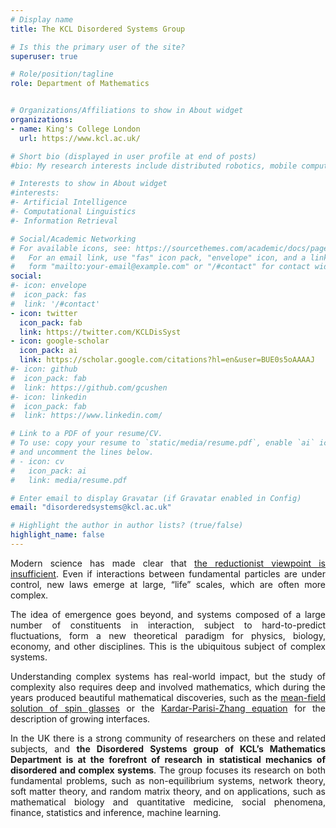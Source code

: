 ```yaml
---
# Display name
title: The KCL Disordered Systems Group

# Is this the primary user of the site?
superuser: true

# Role/position/tagline
role: Department of Mathematics


# Organizations/Affiliations to show in About widget
organizations:
- name: King's College London
  url: https://www.kcl.ac.uk/

# Short bio (displayed in user profile at end of posts)
#bio: My research interests include distributed robotics, mobile computing and programmable matter.

# Interests to show in About widget
#interests:
#- Artificial Intelligence
#- Computational Linguistics
#- Information Retrieval

# Social/Academic Networking
# For available icons, see: https://sourcethemes.com/academic/docs/page-builder/#icons
#   For an email link, use "fas" icon pack, "envelope" icon, and a link in the
#   form "mailto:your-email@example.com" or "/#contact" for contact widget.
social:
#- icon: envelope
#  icon_pack: fas
#  link: '/#contact'
- icon: twitter
  icon_pack: fab
  link: https://twitter.com/KCLDisSyst
- icon: google-scholar
  icon_pack: ai
  link: https://scholar.google.com/citations?hl=en&user=BUE0s5oAAAAJ
#- icon: github
#  icon_pack: fab
#  link: https://github.com/gcushen
#- icon: linkedin
#  icon_pack: fab
#  link: https://www.linkedin.com/

# Link to a PDF of your resume/CV.
# To use: copy your resume to `static/media/resume.pdf`, enable `ai` icons in `params.toml`,
# and uncomment the lines below.
# - icon: cv
#   icon_pack: ai
#   link: media/resume.pdf

# Enter email to display Gravatar (if Gravatar enabled in Config)
email: "disorderedsystems@kcl.ac.uk"

# Highlight the author in author lists? (true/false)
highlight_name: false
---
```


<div align="justify">

Modern science has made clear that [the reductionist viewpoint is insufficient](https://www.tkm.kit.edu/downloads/TKM1_2011_more_is_different_PWA.pdf). Even if interactions between fundamental particles are under control, new laws emerge at large, “life” scales, which are often more complex. 

The idea of emergence goes beyond, and systems composed of a large number of constituents in interaction, subject to hard-to-predict fluctuations, form a new theoretical paradigm for physics, biology, economy, and other disciplines. This is the ubiquitous subject of complex systems. 

Understanding complex systems has real-world impact, but the study of complexity also requires deep and involved mathematics, which during the years produced beautiful mathematical discoveries, such as the [mean-field solution of spin glasses](https://en.wikipedia.org/wiki/Spin_glass) or the [Kardar-Parisi-Zhang equation](https://en.wikipedia.org/wiki/Kardar%E2%80%93Parisi%E2%80%93Zhang_equation) for the description of growing interfaces. 

In the UK there is a strong community of researchers on these and related subjects, and **the Disordered Systems group of KCL’s Mathematics Department is at the forefront of research in statistical mechanics of disordered and complex systems**. The group focuses its research on both fundamental problems, such as non-equilibrium systems, network theory, soft matter theory, and random matrix theory, and on applications, such as mathematical biology and quantitative medicine, social phenomena, finance, statistics and inference, machine learning. 
<!The Disordered Systems group at King's is at the forefront of research in statistical mechanics of disordered and complex systems. The research of the group concentrates on the development of new methods to tackle both fundamental issues, for example in non-equilibrium systems, and a broad range of applications to complex systems of many interacting units. The latter include mathematical systems biology and quantitative medicine (protein, metabolic and immune networks & network ensembles) as well as links with statistics and informatics in the area of Bayesian statistical inference and machine learning. The group also has a strong profile in soft condensed matter physics (rheology, polydispersity), glasses and driven non-equilibrium systems. Recent work has led to the development of new models to describe natural and social phenomena, such as systemic risk and catastrophic breakdown in complex systems, with applications to finance and the prediction of power outages. Random matrix theory has become an increasingly important area, studied using extensions of methods for sparse networks.)>
</div>
